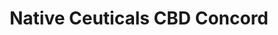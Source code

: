 ---
title: "Native Ceuticals CBD Concord"
url: /concord/native-ceuticals-cbd-concord/
shop: cannabis
---